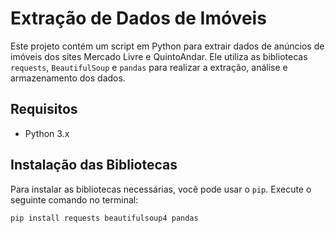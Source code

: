 # Extração de Dados de Imóveis

Este projeto contém um script em Python para extrair dados de anúncios de imóveis dos sites Mercado Livre e QuintoAndar. Ele utiliza as bibliotecas `requests`, `BeautifulSoup` e `pandas` para realizar a extração, análise e armazenamento dos dados.

## Requisitos

- Python 3.x

## Instalação das Bibliotecas

Para instalar as bibliotecas necessárias, você pode usar o `pip`. Execute o seguinte comando no terminal:

```sh
pip install requests beautifulsoup4 pandas
